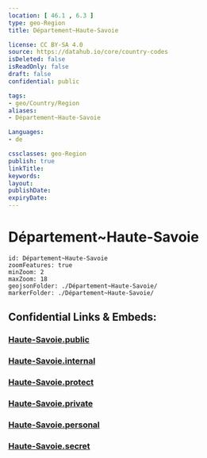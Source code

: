 ```yaml
---
location: [ 46.1 , 6.3 ] 
type: geo-Region
title: Département~Haute-Savoie

license: CC BY-SA 4.0
source: https://datahub.io/core/country-codes
isDeleted: false
isReadOnly: false
draft: false
confidential: public

tags:
- geo/Country/Region
aliases:
- Département~Haute-Savoie

Languages:
- de

cssclasses: geo-Region
publish: true
linkTitle: 
keywords: 
layout: 
publishDate: 
expiryDate: 
---
```


# Département~Haute-Savoie

```leaflet
id: Département~Haute-Savoie
zoomFeatures: true 
minZoom: 2 
maxZoom: 18
geojsonFolder: ./Département~Haute-Savoie/
markerFolder: ./Département~Haute-Savoie/
```


## Confidential Links & Embeds: 

### [Haute-Savoie.public](/_public/\Earth\Continent\Europe\Europe~West\France\regions~France\Auvergne-Rhône-Alpes\departments~Auvergne-Rhône-AlpesHaute-Savoie.public.md) 

### [Haute-Savoie.internal](/_internal/\Earth\Continent\Europe\Europe~West\France\regions~France\Auvergne-Rhône-Alpes\departments~Auvergne-Rhône-AlpesHaute-Savoie.internal.md) 

### [Haute-Savoie.protect](/_protect/\Earth\Continent\Europe\Europe~West\France\regions~France\Auvergne-Rhône-Alpes\departments~Auvergne-Rhône-AlpesHaute-Savoie.protect.md) 

### [Haute-Savoie.private](/_private/\Earth\Continent\Europe\Europe~West\France\regions~France\Auvergne-Rhône-Alpes\departments~Auvergne-Rhône-AlpesHaute-Savoie.private.md) 

### [Haute-Savoie.personal](/_personal/\Earth\Continent\Europe\Europe~West\France\regions~France\Auvergne-Rhône-Alpes\departments~Auvergne-Rhône-AlpesHaute-Savoie.personal.md) 

### [Haute-Savoie.secret](/_secret/\Earth\Continent\Europe\Europe~West\France\regions~France\Auvergne-Rhône-Alpes\departments~Auvergne-Rhône-AlpesHaute-Savoie.secret.md)

